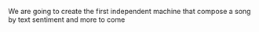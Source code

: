 We are going to create the first independent machine that compose a song by text sentiment and more to come
